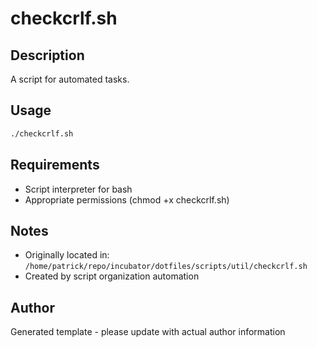 # checkcrlf.sh

## Description
A script for automated tasks.

## Usage
```bash
./checkcrlf.sh
```

## Requirements
- Script interpreter for bash
- Appropriate permissions (chmod +x checkcrlf.sh)

## Notes
- Originally located in: `/home/patrick/repo/incubator/dotfiles/scripts/util/checkcrlf.sh`
- Created by script organization automation

## Author
Generated template - please update with actual author information
